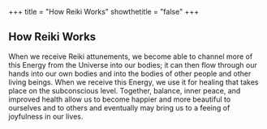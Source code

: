 +++
title = "How Reiki Works"
showthetitle = "false"
+++
## How Reiki Works

When we receive Reiki attunements, we become able to channel more of this Energy from the Universe into our bodies; it can then flow through our hands into our own bodies and into the bodies of other people and other living beings.  When we receive this Energy, we use it for healing that takes place on the subconscious level.  Together, balance, inner peace, and improved health allow us to become happier and more beautiful to ourselves and to others and eventually may bring us to a feeing of joyfulness in our lives.

